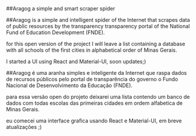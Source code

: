 ##Aragog a simple and smart scraper spider

##Aragog is a simple and intelligent spider of the Internet that scrapes
 data of public resources by the transparency transparency portal of 
  the National Fund of Education Development (FNDE).

  for this open version of the project I will leave a list containing a database 
  with all schools of the first cities in alphabetical order of Minas Gerais.

  I started a UI using React and Material-UI, 
  soon updates;)


 
##Aragog é uma aranha simples e inteligente da Internet que raspa 
 dados de recursos públicos pelo portal de transparência do governo o 
 Fundo Nacional de Desenvolvimento da Educação (FNDE).

 para essa versão open do projeto deixarei uma lista contendo um banco de dados
  com todas escolas das primeiras cidades em ordem alfabetica de Minas Gerais.

  eu comecei uma interface grafica usando React e Material-UI, 
  em breve atualizações ;)

 